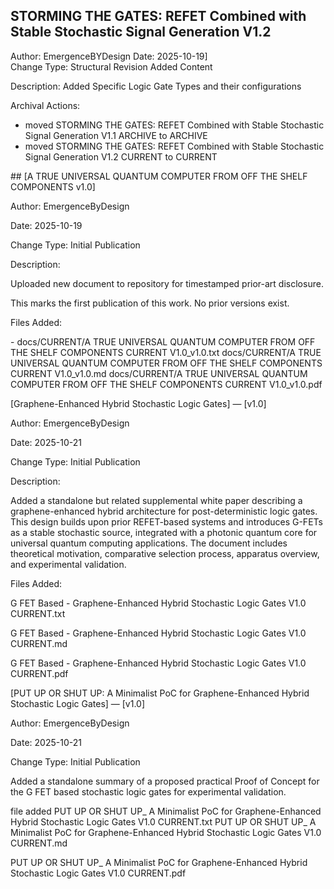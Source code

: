 ## **STORMING THE GATES: REFET Combined with Stable Stochastic Signal Generation V1.2**Author: EmergenceBYDesignDate: 2025-10-19]  Change Type:  Structural Revision Added ContentDescription:Added Specific Logic Gate Types and their configurationsArchival Actions:* moved STORMING THE GATES: REFET Combined with Stable Stochastic Signal Generation V1.1 ARCHIVE to ARCHIVE* moved STORMING THE GATES: REFET Combined with Stable Stochastic Signal Generation V1.2 CURRENT to CURRENT\## \[A TRUE UNIVERSAL QUANTUM COMPUTER FROM OFF THE SHELF COMPONENTS v1.0]Author: EmergenceByDesignDate: 2025-10-19Change Type: Initial PublicationDescription:Uploaded new document to repository for timestamped prior-art disclosure.This marks the first publication of this work. No prior versions exist.Files Added:\- docs/CURRENT/A TRUE UNIVERSAL QUANTUM COMPUTER FROM OFF THE SHELF COMPONENTS CURRENT V1.0\_v1.0.txtdocs/CURRENT/A TRUE UNIVERSAL QUANTUM COMPUTER FROM OFF THE SHELF COMPONENTS CURRENT V1.0\_v1.0.mddocs/CURRENT/A TRUE UNIVERSAL QUANTUM COMPUTER FROM OFF THE SHELF COMPONENTS CURRENT V1.0\_v1.0.pdf\[Graphene-Enhanced Hybrid Stochastic Logic Gates] — \[v1.0]Author: EmergenceByDesignDate: 2025-10-21Change Type: Initial PublicationDescription:Added a standalone but related supplemental white paper describing a graphene-enhanced hybrid architecture for post-deterministic logic gates. This design builds upon prior REFET-based systems and introduces G-FETs as a stable stochastic source, integrated with a photonic quantum core for universal quantum computing applications. The document includes theoretical motivation, comparative selection process, apparatus overview, and experimental validation.Files Added:G FET Based - Graphene-Enhanced Hybrid Stochastic Logic Gates V1.0 CURRENT.txtG FET Based - Graphene-Enhanced Hybrid Stochastic Logic Gates V1.0 CURRENT.mdG FET Based - Graphene-Enhanced Hybrid Stochastic Logic Gates V1.0 CURRENT.pdf\[PUT UP OR SHUT UP: A Minimalist PoC for Graphene-Enhanced Hybrid Stochastic Logic Gates] — \[v1.0]Author: EmergenceByDesignDate: 2025-10-21Change Type: Initial PublicationAdded a standalone summary of a proposed practical Proof of Concept for the G FET based stochastic logic gates for experimental validation. file added PUT UP OR SHUT UP\_ A Minimalist PoC for Graphene-Enhanced Hybrid Stochastic Logic Gates V1.0 CURRENT.txtPUT UP OR SHUT UP\_ A Minimalist PoC for Graphene-Enhanced Hybrid Stochastic Logic Gates V1.0 CURRENT.mdPUT UP OR SHUT UP\_ A Minimalist PoC for Graphene-Enhanced Hybrid Stochastic Logic Gates V1.0 CURRENT.pdf